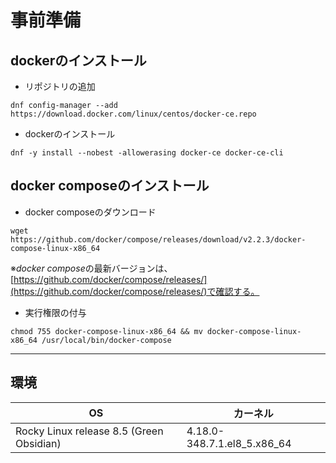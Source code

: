 # 事前準備

## dockerのインストール

- リポジトリの追加

`dnf config-manager --add https://download.docker.com/linux/centos/docker-ce.repo`

- dockerのインストール

`dnf -y install --nobest -allowerasing docker-ce docker-ce-cli`

## docker composeのインストール

- docker composeのダウンロード

`wget https://github.com/docker/compose/releases/download/v2.2.3/docker-compose-linux-x86_64`

※*docker compose*の最新バージョンは、[https://github.com/docker/compose/releases/](https://github.com/docker/compose/releases/)で確認する。

- 実行権限の付与

`chmod 755 docker-compose-linux-x86_64 && mv docker-compose-linux-x86_64 /usr/local/bin/docker-compose `

---
## 環境

| OS | カーネル |
| --- | --- |
| Rocky Linux release 8.5 (Green Obsidian) | 4.18.0-348.7.1.el8_5.x86_64 |
